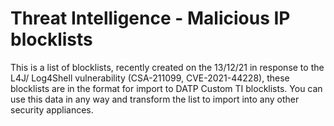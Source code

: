 # Threat Intelligence - Malicious IP blocklists
This is a list of blocklists, recently created on the 13/12/21 in response to the L4J/ Log4Shell vulnerability (CSA-211099, CVE-2021-44228), these blocklists are in the format for import to DATP Custom TI blocklists. You can use this data in any way and transform the list to import into any other security appliances.
